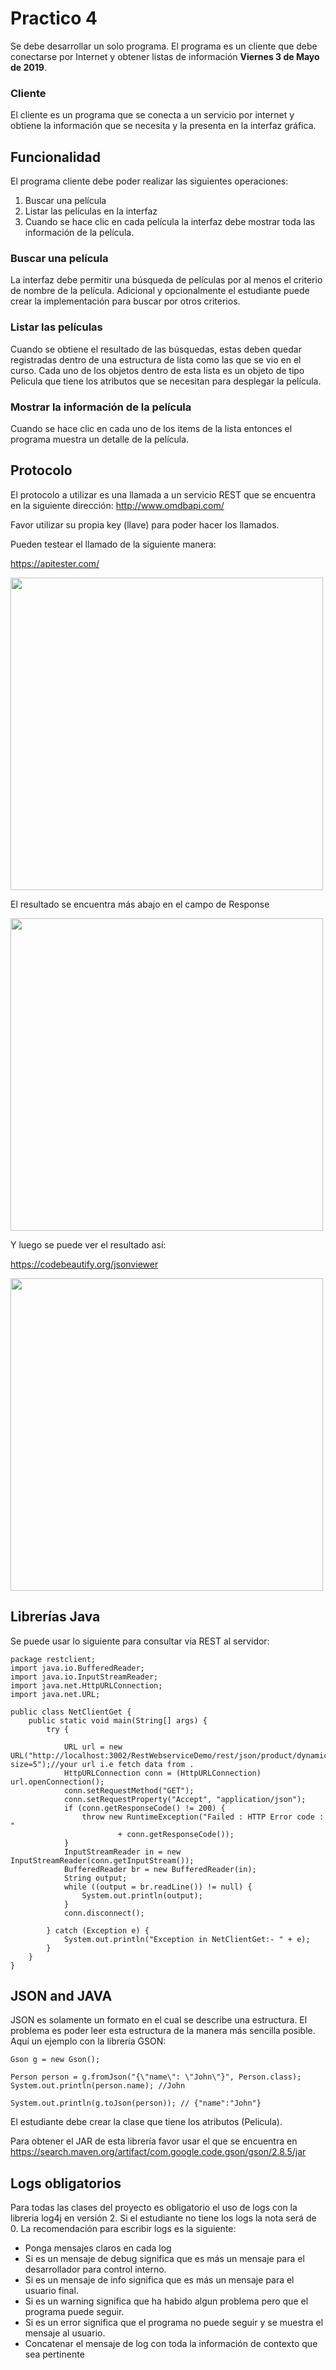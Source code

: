 # Practico 4
Se debe desarrollar un solo programa. El programa es un cliente que 
debe conectarse por Internet y obtener listas de información 
**Viernes 3 de Mayo de 2019**.


### Cliente
El cliente es un programa que se conecta a un servicio por internet y obtiene 
la información que se necesita y la presenta en la interfaz gráfica.

## Funcionalidad
El programa cliente debe poder realizar las siguientes operaciones:

1. Buscar una película
2. Listar las películas en la interfaz
3. Cuando se hace clic en cada película la interfaz debe mostrar toda las
información de la película.

### Buscar una película

La interfaz debe permitir una búsqueda de películas por al menos el criterio
de nombre de la película. Adicional y opcionalmente el estudiante puede crear 
la implementación para buscar por otros criterios.

### Listar las películas

Cuando se obtiene el resultado de las búsquedas, estas deben quedar registradas
dentro de una estructura de lista como las que se vio en el curso. Cada uno de los
objetos dentro de esta lista es un objeto de tipo Pelicula que tiene los atributos
que se necesitan para desplegar la película.

### Mostrar la información de la película

Cuando se hace clic en cada uno de los items de la lista entonces el programa
muestra un detalle de la película.

## Protocolo


El protocolo a utilizar es una llamada a un servicio REST que se encuentra en la
siguiente dirección: http://www.omdbapi.com/

Favor utilizar su propia key (llave) para poder hacer los llamados.

Pueden testear el llamado de la siguiente manera:

https://apitester.com/

<img src="img/apitester.png" width="500" />

El resultado se encuentra más abajo en el campo de Response

<img src="img/respuesta.png" width="500" />

Y luego se puede ver el resultado así:

https://codebeautify.org/jsonviewer

<img src="img/beautify.png" width="500" />

## Librerías Java

Se puede usar lo siguiente para consultar via REST al servidor:

```
package restclient;
import java.io.BufferedReader;
import java.io.InputStreamReader;
import java.net.HttpURLConnection;
import java.net.URL;

public class NetClientGet {
    public static void main(String[] args) {
        try {

            URL url = new URL("http://localhost:3002/RestWebserviceDemo/rest/json/product/dynamicData?size=5");//your url i.e fetch data from .
            HttpURLConnection conn = (HttpURLConnection) url.openConnection();
            conn.setRequestMethod("GET");
            conn.setRequestProperty("Accept", "application/json");
            if (conn.getResponseCode() != 200) {
                throw new RuntimeException("Failed : HTTP Error code : "
                        + conn.getResponseCode());
            }
            InputStreamReader in = new InputStreamReader(conn.getInputStream());
            BufferedReader br = new BufferedReader(in);
            String output;
            while ((output = br.readLine()) != null) {
                System.out.println(output);
            }
            conn.disconnect();

        } catch (Exception e) {
            System.out.println("Exception in NetClientGet:- " + e);
        }
    }
}
```

## JSON and JAVA

JSON es solamente un formato en el cual se describe una estructura. El problema es
poder leer esta estructura de la manera más sencilla posible. Aquí un ejemplo
con la librería GSON:

```
Gson g = new Gson();

Person person = g.fromJson("{\"name\": \"John\"}", Person.class);
System.out.println(person.name); //John

System.out.println(g.toJson(person)); // {"name":"John"}
```
El estudiante debe crear la clase que tiene los atributos (Pelicula).

Para obtener el JAR de esta librería favor usar el que se encuentra en 
https://search.maven.org/artifact/com.google.code.gson/gson/2.8.5/jar


## Logs obligatorios
Para todas las clases del proyecto es obligatorio el uso de logs con 
la libreria log4j en versión 2. Si el estudiante no tiene los logs 
la nota será de 0. La recomendación para escribir logs es la siguiente:
 - Ponga mensajes claros en cada log
 - Si es un mensaje de debug significa que es más un mensaje para el desarrollador para control interno.
 - Si es un mensaje de info significa que es más un mensaje para el usuario final.
 - Si es un warning significa que ha habido algun problema pero que el programa puede seguir.
 - Si es un error significa que el programa no puede seguir y se muestra el mensaje al usuario.
 - Concatenar el mensaje de log con toda la información de contexto que sea pertinente

